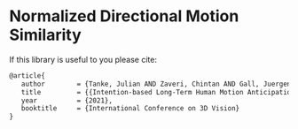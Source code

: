 #  Normalized Directional Motion Similarity 

If this library is useful to you please cite:
```latex
@article{
   author        = {Tanke, Julian AND Zaveri, Chintan AND Gall, Juergen},
   title         = {{Intention-based Long-Term Human Motion Anticipation}},
   year          = {2021},
   booktitle     = {International Conference on 3D Vision}
}
```
